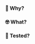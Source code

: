 <!-- ☝️ give your PR a short, but descriptive title. -->

### 🤔 Why?

<!--
  Give reviewers the context necessary to understand this PR. For example,
  a link to the associated Shortcut story, or a few words describing the
  problem this PR solves.

  e.g. [SC000](https://app.shortcut.com/metaphor-data/story/000)
-->

### 🤓 What?

<!--
  Summary of the changes committed. How does your PR fix the above issue?
-->

### 🧪 Tested?

<!--
  Describe how the change was tested end-to-end.
-->
